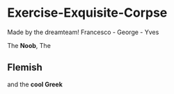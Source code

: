 # Exercise-Exquisite-Corpse
Made by the dreamteam!
Francesco - George - Yves

The **Noob**, The
## Flemish
and the __cool Greek__
